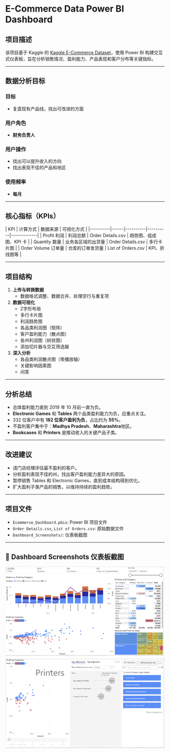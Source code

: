 # E-Commerce Data Power BI Dashboard

## 项目描述

该项目基于 Kaggle 的 [Kaggle E-Commerce Dataset](https://www.kaggle.com/datasets/benroshan/ecommerce-data)，使用 Power BI 构建交互式仪表板，旨在分析销售情况、盈利能力、产品表现和客户分布等关键指标。

---

## 数据分析目标

### 目标

- 复盘现有产品线，找出可改进的方面

### 用户角色

- **财务负责人**

### 用户操作

- 找出可以提升收入的方向  
- 找出表现不佳的产品和地区

### 使用频率

- **每月**

---

## 核心指标（KPIs）

| KPI | 计算方式 | 数据来源 | 可视化方式 |
|----------|------|----------|----------|-------------|
| Profit 利润 | 利润总额 | Order Details.csv | 趋势图、组成图、KPI 卡 |
| Quantity 数量 | 业务各区域的出货量 | Order Details.csv | 多行卡片图 |
| Order Volume 订单量 | 仓库的订单发货量 | List of Orders.csv | KPI、折线图等 |

---

## 项目结构

1. **上传与转换数据**
   - 数据格式调整、数据合并、处理空行与重复项
2. **数据可视化**
   - Z字形布局
   - 多行卡片图
   - 利润趋势图
   - 各品类利润图（矩阵）
   - 客户盈利能力（散点图）
   - 各州利润图（树状图）
   - 添加切片器与交互筛选器
4. **深入分析**
   - 各品类利润散点图（带播放轴）
   - 关键影响因素图
   - 问答

---

## 分析总结

- 总体盈利能力直到 2019 年 10 月前一直为负。
- **Electronic Games** 和 **Tables** 两个品类盈利能力为负，应重点关注。
- 332 位客户中有 **182 位客户盈利为负**，占比约为 **55%**。
- 不盈利客户集中于：**Madhya Pradesh**、**Maharashtra**地区。
- **Bookcases** 和 **Printers** 是推动收入的关键产品子类。

---

## 改进建议

- 请门店经理评估最不盈利的客户。
- 分析盈利表现不佳的州，找出客户盈利能力差异大的原因。
- 暂停销售 Tables 和 Electronic Games，直到成本结构得到优化。
- 扩大盈利子类产品的销售，以维持持续的盈利趋势。

---

## 项目文件

- `Ecommerce_Dashboard.pbix`: Power BI 项目文件  
- `Order Details.csv`, `List of Orders.csv`: 原始数据文件  
- `Dashboard_Screenshots/`: 仪表板截图  

---

## 📸 Dashboard Screenshots 仪表板截图

![Dashboard 1](Dashboard_Screenshots/dashboard1.png)  
![Dashboard 2](Dashboard_Screenshots/dashboard2.png)
